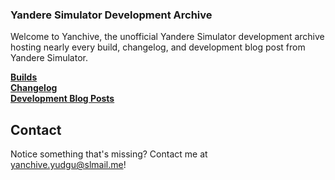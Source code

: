 ### Yandere Simulator Development Archive

Welcome to Yanchive, the unofficial Yandere Simulator development archive hosting nearly every build, changelog, and development blog post from Yandere Simulator.

**[Builds](./Builds)**\
**[Changelog](./Changelog)**\
**[Development Blog Posts](./BlogPosts)**

## Contact
Notice something that's missing? Contact me at [yanchive.yudgu@slmail.me](mailto:yanchive.yudgu@slmail.me)!
